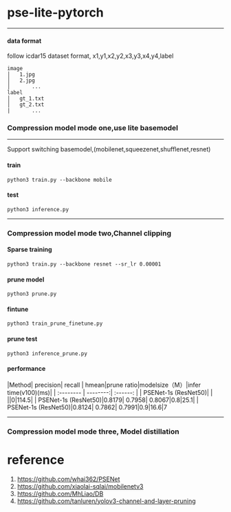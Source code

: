 # pse-lite-pytorch


***

#### data format
follow icdar15 dataset format, x1,y1,x2,y2,x3,y3,x4,y4,label
```
image
│   1.jpg
│   2.jpg   
│		...
label
│   gt_1.txt
│   gt_2.txt
|		...
```

### Compression model mode one,use lite basemodel

***
Support switching basemodel,(mobilenet,squeezenet,shufflenet,resnet)

#### train 


```
python3 train.py --backbone mobile 
```

#### test

```
python3 inference.py
```

***


### Compression model mode two,Channel clipping

#### Sparse training

```
python3 train.py --backbone resnet --sr_lr 0.00001
```

#### prune model

```
python3 prune.py 
```

#### fintune

```
python3 train_prune_finetune.py 
```

#### prune test

```
python3 inference_prune.py 
```
#### performance
|Method| precision|     recall  |   hmean|prune ratio|modelsize（M）|infer time(v100)(ms)|
| :-------- | --------:| :------: |
| PSENet-1s (ResNet50)|   |  ||0|114.5|
| PSENet-1s (ResNet50)|0.8179|   0.7958|  0.8067|0.8|25.1|
| PSENet-1s (ResNet50)|0.8124|   0.7862|  0.7991|0.9|16.6|7
***
### Compression model mode three, Model distillation



# reference

 1. https://github.com/whai362/PSENet
 2. https://github.com/xiaolai-sqlai/mobilenetv3
 3. https://github.com/MhLiao/DB
 4. https://github.com/tanluren/yolov3-channel-and-layer-pruning


